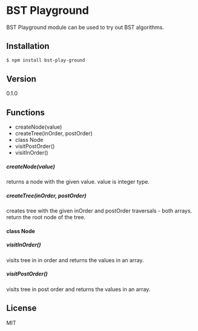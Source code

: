 # BST Playground
BST Playground module can be used to try out BST algorithms.

## Installation
```sh
$ npm install bst-play-ground
```

## Version
0.1.0

## Functions
* createNode(value)
* createTree(inOrder, postOrder)
* class Node
 * visitPostOrder()
 * visitInOrder()

##### createNode(value)
returns a node with the given value. value is integer type.

##### createTree(inOrder, postOrder)
creates tree with the given inOrder and postOrder traversals - both arrays.
return the root node of the tree.

#### class Node
##### visitInOrder()
visits tree in in order and returns the values in an array.

##### visitPostOrder()
visits tree in post order and returns the values in an array.

License
-------
MIT
